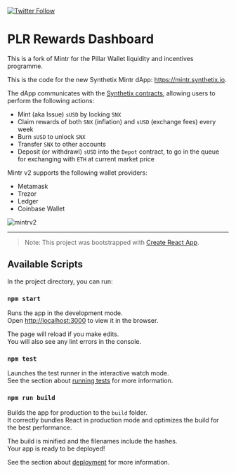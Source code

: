 [![Twitter Follow](https://img.shields.io/twitter/follow/pillarwallet.svg?label=pillarwallet&style=social)](https://twitter.com/pillarwallet)

# PLR Rewards Dashboard

This is a fork of Mintr for the Pillar Wallet liquidity and incentives programme.

This is the code for the new Synthetix Mintr dApp: https://mintr.synthetix.io.

The dApp communicates with the [Synthetix contracts](https://developer.synthetix.io/api/docs/deployed-contracts.html), allowing users to perform the following actions:

- Mint (aka Issue) `sUSD` by locking `SNX`
- Claim rewards of both `SNX` (inflation) and `sUSD` (exchange fees) every week
- Burn `sUSD` to unlock `SNX`
- Transfer `SNX` to other accounts
- Deposit (or withdrawl) `sUSD` into the `Depot` contract, to go in the queue for exchanging with `ETH` at current market price

Mintr v2 supports the following wallet providers:

- Metamask
- Trezor
- Ledger
- Coinbase Wallet

![mintrv2](https://user-images.githubusercontent.com/799038/67426237-aa7a5c00-f5a7-11e9-96a6-1d721f3c58ba.gif)

---

> Note: This project was bootstrapped with [Create React App](https://github.com/facebook/create-react-app).

## Available Scripts

In the project directory, you can run:

### `npm start`

Runs the app in the development mode.<br>
Open [http://localhost:3000](http://localhost:3000) to view it in the browser.

The page will reload if you make edits.<br>
You will also see any lint errors in the console.

### `npm test`

Launches the test runner in the interactive watch mode.<br>
See the section about [running tests](https://facebook.github.io/create-react-app/docs/running-tests) for more information.

### `npm run build`

Builds the app for production to the `build` folder.<br>
It correctly bundles React in production mode and optimizes the build for the best performance.

The build is minified and the filenames include the hashes.<br>
Your app is ready to be deployed!

See the section about [deployment](https://facebook.github.io/create-react-app/docs/deployment) for more information.
